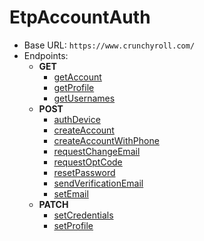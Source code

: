 EtpAccountAuth
===========
* Base URL: `https://www.crunchyroll.com/`
* Endpoints: 
    * **GET**
        * [getAccount](./GET/getAccount.md)
        * [getProfile](./GET/getProfile.md)
        * [getUsernames](./GET/getUsernames.md)
    * **POST**
        * [authDevice](./POST/authDevice.md)
        * [createAccount](./POST/createAccount.md)
        * [createAccountWithPhone](./POST/createAccountWithPhone.md)
        * [requestChangeEmail](./POST/requestChangeEmail.md)
        * [requestOptCode](./POST/requestOptCode.md)
        * [resetPassword](./POST/resetPassword.md)
        * [sendVerificationEmail](./POST/sendVerificationEmail.md)
        * [setEmail](./POST/setEmail.md)
    * **PATCH**
        * [setCredentials](./PATCH/setCredentials.md)
        * [setProfile](./PATCH/setProfile.md)